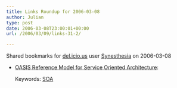 ```yaml
---
title: Links Roundup for 2006-03-08
author: Julian
type: post
date: 2006-03-08T23:00:01+00:00
url: /2006/03/09/links-31-2/

---
```

Shared bookmarks for [del.icio.us][1] user  [Synesthesia][2] on 2006-03-08

  * [OASIS Reference Model for Service Oriented Architecture][3]:
  
       
    Keywords: [SOA][4]

 [1]: https://del.icio.us/
 [2]: https://del.icio.us/synesthesia
 [3]: https://www.oasis-open.org/committees/download.php/16587/wd-soa-rm-cd1ED.pdf "https://www.oasis-open.org/committees/download.php/16587/wd-soa-rm-cd1ED.pdf"
 [4]: https://del.icio.us/synesthesia/SOA